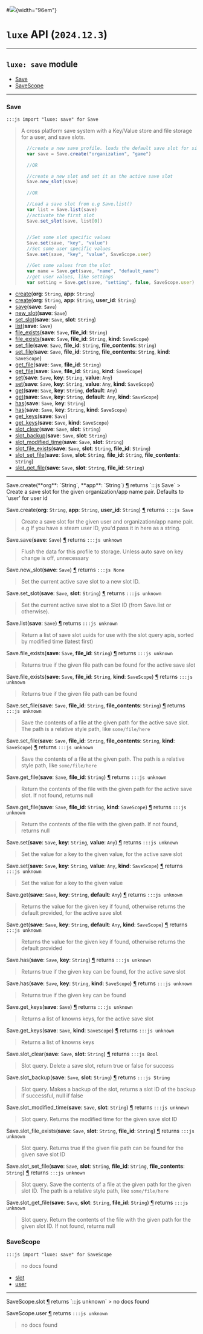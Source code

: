 #![](../../../images/luxe-dark.svg){width="96em"}

# `luxe` API (`2024.12.3`)  


---

## `luxe: save` module

- [Save](#save)   
- [SaveScope](#savescope)   

---

### Save
`:::js import "luxe: save" for Save`
> A cross platform save system with a Key/Value store and file storage for a user, and save slots.
> 
>   ```js
>     //create a new save profile. loads the default save slot for single save use
>     var save = Save.create("organization", "game")
>     
>     //OR
> 
>     //create a new slot and set it as the active save slot 
>     Save.new_slot(save)
>     
>     //OR
> 
>     //Load a save slot from e.g Save.list()
>     var list = Save.list(save)
>     //activate the first slot
>     Save.set_slot(save, list[0])
> 
>     
>     //Set some slot specific values
>     Save.set(save, "key", "value")
>     //Set some user specific values
>     Save.set(save, "key", "value", SaveScope.user)
> 
>     //Get some values from the slot
>     var name = Save.get(save, "name", "default_name")
>     //get user values, like settings
>     var setting = Save.get(save, "setting", false, SaveScope.user)
>   ```

- [create](#Save.create+2)(**org**: `String`, **app**: `String`)
- [create](#Save.create+3)(**org**: `String`, **app**: `String`, **user_id**: `String`)
- [save](#Save.save)(**save**: `Save`)
- [new_slot](#Save.new_slot)(**save**: `Save`)
- [set_slot](#Save.set_slot+2)(**save**: `Save`, **slot**: `String`)
- [list](#Save.list)(**save**: `Save`)
- [file_exists](#Save.file_exists+2)(**save**: `Save`, **file_id**: `String`)
- [file_exists](#Save.file_exists+3)(**save**: `Save`, **file_id**: `String`, **kind**: `SaveScope`)
- [set_file](#Save.set_file+3)(**save**: `Save`, **file_id**: `String`, **file_contents**: `String`)
- [set_file](#Save.set_file+4)(**save**: `Save`, **file_id**: `String`, **file_contents**: `String`, **kind**: `SaveScope`)
- [get_file](#Save.get_file+2)(**save**: `Save`, **file_id**: `String`)
- [get_file](#Save.get_file+3)(**save**: `Save`, **file_id**: `String`, **kind**: `SaveScope`)
- [set](#Save.set+3)(**save**: `Save`, **key**: `String`, **value**: `Any`)
- [set](#Save.set+4)(**save**: `Save`, **key**: `String`, **value**: `Any`, **kind**: `SaveScope`)
- [get](#Save.get+3)(**save**: `Save`, **key**: `String`, **default**: `Any`)
- [get](#Save.get+4)(**save**: `Save`, **key**: `String`, **default**: `Any`, **kind**: `SaveScope`)
- [has](#Save.has+2)(**save**: `Save`, **key**: `String`)
- [has](#Save.has+3)(**save**: `Save`, **key**: `String`, **kind**: `SaveScope`)
- [get_keys](#Save.get_keys)(**save**: `Save`)
- [get_keys](#Save.get_keys+2)(**save**: `Save`, **kind**: `SaveScope`)
- [slot_clear](#Save.slot_clear+2)(**save**: `Save`, **slot**: `String`)
- [slot_backup](#Save.slot_backup+2)(**save**: `Save`, **slot**: `String`)
- [slot_modified_time](#Save.slot_modified_time+2)(**save**: `Save`, **slot**: `String`)
- [slot_file_exists](#Save.slot_file_exists+3)(**save**: `Save`, **slot**: `String`, **file_id**: `String`)
- [slot_set_file](#Save.slot_set_file+4)(**save**: `Save`, **slot**: `String`, **file_id**: `String`, **file_contents**: `String`)
- [slot_get_file](#Save.slot_get_file+3)(**save**: `Save`, **slot**: `String`, **file_id**: `String`)

<hr/>
<endpoint module="luxe: save" class="Save" signature="create(org : String, app : String)"></endpoint>
<signature id="Save.create+2">Save.create(**org**: `String`, **app**: `String`)
<a class="headerlink" href="#Save.create+2" title="Permanent link">¶</a></signature>
<span class='api_ret'>returns</span> `:::js Save`
> Create a save slot for the given organization/app name pair. Defaults to 'user' for user id   

<endpoint module="luxe: save" class="Save" signature="create(org : String, app : String, user_id : String)"></endpoint>
<signature id="Save.create+3">Save.create(**org**: `String`, **app**: `String`, **user_id**: `String`)
<a class="headerlink" href="#Save.create+3" title="Permanent link">¶</a></signature>
<span class='api_ret'>returns</span> `:::js Save`
> Create a save slot for the given user and organization/app name pair. e.g If you have a steam user ID, you'd pass it in here as a string.   

<endpoint module="luxe: save" class="Save" signature="save(save : Save)"></endpoint>
<signature id="Save.save">Save.save(**save**: `Save`)
<a class="headerlink" href="#Save.save" title="Permanent link">¶</a></signature>
<span class='api_ret'>returns</span> `:::js unknown`
> Flush the data for this profile to storage. Unless auto save on key change is off, unnecessary   

<endpoint module="luxe: save" class="Save" signature="new_slot(save : Save)"></endpoint>
<signature id="Save.new_slot">Save.new_slot(**save**: `Save`)
<a class="headerlink" href="#Save.new_slot" title="Permanent link">¶</a></signature>
<span class='api_ret'>returns</span> `:::js None`
> Set the current active save slot to a new slot ID.   

<endpoint module="luxe: save" class="Save" signature="set_slot(save : Save, slot : String)"></endpoint>
<signature id="Save.set_slot+2">Save.set_slot(**save**: `Save`, **slot**: `String`)
<a class="headerlink" href="#Save.set_slot+2" title="Permanent link">¶</a></signature>
<span class='api_ret'>returns</span> `:::js unknown`
> Set the current active save slot to a Slot ID (from Save.list or otherwise).   

<endpoint module="luxe: save" class="Save" signature="list(save : Save)"></endpoint>
<signature id="Save.list">Save.list(**save**: `Save`)
<a class="headerlink" href="#Save.list" title="Permanent link">¶</a></signature>
<span class='api_ret'>returns</span> `:::js unknown`
> Return a list of save slot uuids for use with the slot query apis, sorted by modified time (latest first)   

<endpoint module="luxe: save" class="Save" signature="file_exists(save : Save, file_id : String)"></endpoint>
<signature id="Save.file_exists+2">Save.file_exists(**save**: `Save`, **file_id**: `String`)
<a class="headerlink" href="#Save.file_exists+2" title="Permanent link">¶</a></signature>
<span class='api_ret'>returns</span> `:::js unknown`
> Returns true if the given file path can be found for the active save slot   

<endpoint module="luxe: save" class="Save" signature="file_exists(save : Save, file_id : String, kind : SaveScope)"></endpoint>
<signature id="Save.file_exists+3">Save.file_exists(**save**: `Save`, **file_id**: `String`, **kind**: `SaveScope`)
<a class="headerlink" href="#Save.file_exists+3" title="Permanent link">¶</a></signature>
<span class='api_ret'>returns</span> `:::js unknown`
> Returns true if the given file path can be found   

<endpoint module="luxe: save" class="Save" signature="set_file(save : Save, file_id : String, file_contents : String)"></endpoint>
<signature id="Save.set_file+3">Save.set_file(**save**: `Save`, **file_id**: `String`, **file_contents**: `String`)
<a class="headerlink" href="#Save.set_file+3" title="Permanent link">¶</a></signature>
<span class='api_ret'>returns</span> `:::js unknown`
> Save the contents of a file at the given path for the active save slot. The path is a relative style path, like `some/file/here`   

<endpoint module="luxe: save" class="Save" signature="set_file(save : Save, file_id : String, file_contents : String, kind : SaveScope)"></endpoint>
<signature id="Save.set_file+4">Save.set_file(**save**: `Save`, **file_id**: `String`, **file_contents**: `String`, **kind**: `SaveScope`)
<a class="headerlink" href="#Save.set_file+4" title="Permanent link">¶</a></signature>
<span class='api_ret'>returns</span> `:::js unknown`
> Save the contents of a file at the given path. The path is a relative style path, like `some/file/here`   

<endpoint module="luxe: save" class="Save" signature="get_file(save : Save, file_id : String)"></endpoint>
<signature id="Save.get_file+2">Save.get_file(**save**: `Save`, **file_id**: `String`)
<a class="headerlink" href="#Save.get_file+2" title="Permanent link">¶</a></signature>
<span class='api_ret'>returns</span> `:::js unknown`
> Return the contents of the file with the given path for the active save slot. If not found, returns null   

<endpoint module="luxe: save" class="Save" signature="get_file(save : Save, file_id : String, kind : SaveScope)"></endpoint>
<signature id="Save.get_file+3">Save.get_file(**save**: `Save`, **file_id**: `String`, **kind**: `SaveScope`)
<a class="headerlink" href="#Save.get_file+3" title="Permanent link">¶</a></signature>
<span class='api_ret'>returns</span> `:::js unknown`
> Return the contents of the file with the given path. If not found, returns null   

<endpoint module="luxe: save" class="Save" signature="set(save : Save, key : String, value : Any)"></endpoint>
<signature id="Save.set+3">Save.set(**save**: `Save`, **key**: `String`, **value**: `Any`)
<a class="headerlink" href="#Save.set+3" title="Permanent link">¶</a></signature>
<span class='api_ret'>returns</span> `:::js unknown`
> Set the value for a key to the given value, for the active save slot   

<endpoint module="luxe: save" class="Save" signature="set(save : Save, key : String, value : Any, kind : SaveScope)"></endpoint>
<signature id="Save.set+4">Save.set(**save**: `Save`, **key**: `String`, **value**: `Any`, **kind**: `SaveScope`)
<a class="headerlink" href="#Save.set+4" title="Permanent link">¶</a></signature>
<span class='api_ret'>returns</span> `:::js unknown`
> Set the value for a key to the given value   

<endpoint module="luxe: save" class="Save" signature="get(save : Save, key : String, default : Any)"></endpoint>
<signature id="Save.get+3">Save.get(**save**: `Save`, **key**: `String`, **default**: `Any`)
<a class="headerlink" href="#Save.get+3" title="Permanent link">¶</a></signature>
<span class='api_ret'>returns</span> `:::js unknown`
> Returns the value for the given key if found, otherwise returns the default provided, for the active save slot   

<endpoint module="luxe: save" class="Save" signature="get(save : Save, key : String, default : Any, kind : SaveScope)"></endpoint>
<signature id="Save.get+4">Save.get(**save**: `Save`, **key**: `String`, **default**: `Any`, **kind**: `SaveScope`)
<a class="headerlink" href="#Save.get+4" title="Permanent link">¶</a></signature>
<span class='api_ret'>returns</span> `:::js unknown`
> Returns the value for the given key if found, otherwise returns the default provided   

<endpoint module="luxe: save" class="Save" signature="has(save : Save, key : String)"></endpoint>
<signature id="Save.has+2">Save.has(**save**: `Save`, **key**: `String`)
<a class="headerlink" href="#Save.has+2" title="Permanent link">¶</a></signature>
<span class='api_ret'>returns</span> `:::js unknown`
> Returns true if the given key can be found, for the active save slot   

<endpoint module="luxe: save" class="Save" signature="has(save : Save, key : String, kind : SaveScope)"></endpoint>
<signature id="Save.has+3">Save.has(**save**: `Save`, **key**: `String`, **kind**: `SaveScope`)
<a class="headerlink" href="#Save.has+3" title="Permanent link">¶</a></signature>
<span class='api_ret'>returns</span> `:::js unknown`
> Returns true if the given key can be found   

<endpoint module="luxe: save" class="Save" signature="get_keys(save : Save)"></endpoint>
<signature id="Save.get_keys">Save.get_keys(**save**: `Save`)
<a class="headerlink" href="#Save.get_keys" title="Permanent link">¶</a></signature>
<span class='api_ret'>returns</span> `:::js unknown`
> Returns a list of knowns keys, for the active save slot   

<endpoint module="luxe: save" class="Save" signature="get_keys(save : Save, kind : SaveScope)"></endpoint>
<signature id="Save.get_keys+2">Save.get_keys(**save**: `Save`, **kind**: `SaveScope`)
<a class="headerlink" href="#Save.get_keys+2" title="Permanent link">¶</a></signature>
<span class='api_ret'>returns</span> `:::js unknown`
> Returns a list of knowns keys   

<endpoint module="luxe: save" class="Save" signature="slot_clear(save : Save, slot : String)"></endpoint>
<signature id="Save.slot_clear+2">Save.slot_clear(**save**: `Save`, **slot**: `String`)
<a class="headerlink" href="#Save.slot_clear+2" title="Permanent link">¶</a></signature>
<span class='api_ret'>returns</span> `:::js Bool`
> Slot query. Delete a save slot, return true or false for success   

<endpoint module="luxe: save" class="Save" signature="slot_backup(save : Save, slot : String)"></endpoint>
<signature id="Save.slot_backup+2">Save.slot_backup(**save**: `Save`, **slot**: `String`)
<a class="headerlink" href="#Save.slot_backup+2" title="Permanent link">¶</a></signature>
<span class='api_ret'>returns</span> `:::js String`
> Slot query. Makes a backup of the slot, returns a slot ID of the backup if successful, null if false   

<endpoint module="luxe: save" class="Save" signature="slot_modified_time(save : Save, slot : String)"></endpoint>
<signature id="Save.slot_modified_time+2">Save.slot_modified_time(**save**: `Save`, **slot**: `String`)
<a class="headerlink" href="#Save.slot_modified_time+2" title="Permanent link">¶</a></signature>
<span class='api_ret'>returns</span> `:::js unknown`
> Slot query. Returns the modified time for the given save slot ID   

<endpoint module="luxe: save" class="Save" signature="slot_file_exists(save : Save, slot : String, file_id : String)"></endpoint>
<signature id="Save.slot_file_exists+3">Save.slot_file_exists(**save**: `Save`, **slot**: `String`, **file_id**: `String`)
<a class="headerlink" href="#Save.slot_file_exists+3" title="Permanent link">¶</a></signature>
<span class='api_ret'>returns</span> `:::js unknown`
> Slot query. Returns true if the given file path can be found for the given save slot ID   

<endpoint module="luxe: save" class="Save" signature="slot_set_file(save : Save, slot : String, file_id : String, file_contents : String)"></endpoint>
<signature id="Save.slot_set_file+4">Save.slot_set_file(**save**: `Save`, **slot**: `String`, **file_id**: `String`, **file_contents**: `String`)
<a class="headerlink" href="#Save.slot_set_file+4" title="Permanent link">¶</a></signature>
<span class='api_ret'>returns</span> `:::js unknown`
> Slot query. Save the contents of a file at the given path for the given slot ID. The path is a relative style path, like `some/file/here`   

<endpoint module="luxe: save" class="Save" signature="slot_get_file(save : Save, slot : String, file_id : String)"></endpoint>
<signature id="Save.slot_get_file+3">Save.slot_get_file(**save**: `Save`, **slot**: `String`, **file_id**: `String`)
<a class="headerlink" href="#Save.slot_get_file+3" title="Permanent link">¶</a></signature>
<span class='api_ret'>returns</span> `:::js unknown`
> Slot query. Return the contents of the file with the given path for the given slot ID. If not found, returns null   

### SaveScope
`:::js import "luxe: save" for SaveScope`
> no docs found

- [slot](#SaveScope.slot)
- [user](#SaveScope.user)

<hr/>
<endpoint module="luxe: save" class="SaveScope" signature="slot"></endpoint>
<signature id="SaveScope.slot">SaveScope.slot
<a class="headerlink" href="#SaveScope.slot" title="Permanent link">¶</a></signature>
<span class='api_ret'>returns</span> `:::js unknown`
> no docs found   

<endpoint module="luxe: save" class="SaveScope" signature="user"></endpoint>
<signature id="SaveScope.user">SaveScope.user
<a class="headerlink" href="#SaveScope.user" title="Permanent link">¶</a></signature>
<span class='api_ret'>returns</span> `:::js unknown`
> no docs found   

